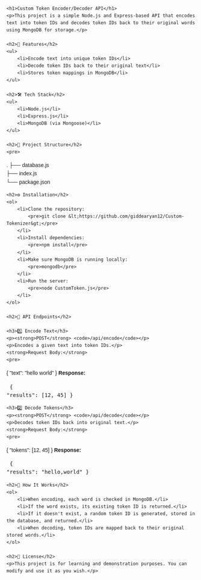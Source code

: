 <!DOCTYPE html>
<html>
<head>
    <meta charset="UTF-8">
    <title>Custom Token Encoder/Decoder API - README</title>
</head>
<body style="font-family: Arial, sans-serif; line-height: 1.6; margin: 20px;">

    <h1>Custom Token Encoder/Decoder API</h1>
    <p>This project is a simple Node.js and Express-based API that encodes text into token IDs and decodes token IDs back to their original words using MongoDB for storage.</p>

    <h2>📌 Features</h2>
    <ul>
        <li>Encode text into unique token IDs</li>
        <li>Decode token IDs back to their original text</li>
        <li>Stores token mappings in MongoDB</li>
    </ul>

    <h2>🛠 Tech Stack</h2>
    <ul>
        <li>Node.js</li>
        <li>Express.js</li>
        <li>MongoDB (via Mongoose)</li>
    </ul>

    <h2>📂 Project Structure</h2>
    <pre>
.
├── database.js       
├── index.js           
└── package.json
    </pre>

    <h2>⚙️ Installation</h2>
    <ol>
        <li>Clone the repository:
            <pre>git clone &lt;https://github.com/giddearyan12/Custom-Tokenizer&gt;</pre>
        </li>
        <li>Install dependencies:
            <pre>npm install</pre>
        </li>
        <li>Make sure MongoDB is running locally:
            <pre>mongodb</pre>
        </li>
        <li>Run the server:
            <pre>node CustomToken.js</pre>
        </li>
    </ol>

    <h2>📌 API Endpoints</h2>

    <h3>1️⃣ Encode Text</h3>
    <p><strong>POST</strong> <code>/api/encode</code></p>
    <p>Encodes a given text into token IDs.</p>
    <strong>Request Body:</strong>
    <pre>
{
    "text": "hello world"
}
    </pre>
    <strong>Response:</strong>
    <pre>
{
    "results": [12, 45]
}
    </pre>

    <h3>2️⃣ Decode Tokens</h3>
    <p><strong>POST</strong> <code>/api/decode</code></p>
    <p>Decodes token IDs back into original text.</p>
    <strong>Request Body:</strong>
    <pre>
{
    "tokens": [12, 45]
}
    </pre>
    <strong>Response:</strong>
    <pre>
{
    "results": "hello,world"
}
    </pre>

    <h2>📌 How It Works</h2>
    <ol>
        <li>When encoding, each word is checked in MongoDB.</li>
        <li>If the word exists, its existing token ID is returned.</li>
        <li>If it doesn't exist, a random token ID is generated, stored in the database, and returned.</li>
        <li>When decoding, token IDs are mapped back to their original stored words.</li>
    </ol>

    <h2>📜 License</h2>
    <p>This project is for learning and demonstration purposes. You can modify and use it as you wish.</p>

</body>
</html>
